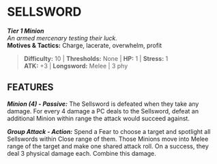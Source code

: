 ﻿---
tier: 1
type: Minion
difficulty: 10
hp: 1
stress: 1
---
# SELLSWORD

***Tier 1 Minion***  
*An armed mercenary testing their luck.*  
**Motives & Tactics:** Charge, lacerate, overwhelm, profit

> **Difficulty:** 10 | **Thresholds:** None | **HP:** 1 | **Stress:** 1  
> **ATK:** +3 | **Longsword:** Melee | 3 phy  

## FEATURES

***Minion (4) - Passive:*** The Sellsword is defeated when they take any damage. For every 4 damage a PC deals to the Sellsword, defeat an additional Minion within range the attack would succeed against.

***Group Attack - Action:*** Spend a Fear to choose a target and spotlight all Sellswords within Close range of them. Those Minions move into Melee range of the target and make one shared attack roll. On a success, they deal 3 physical damage each. Combine this damage.
